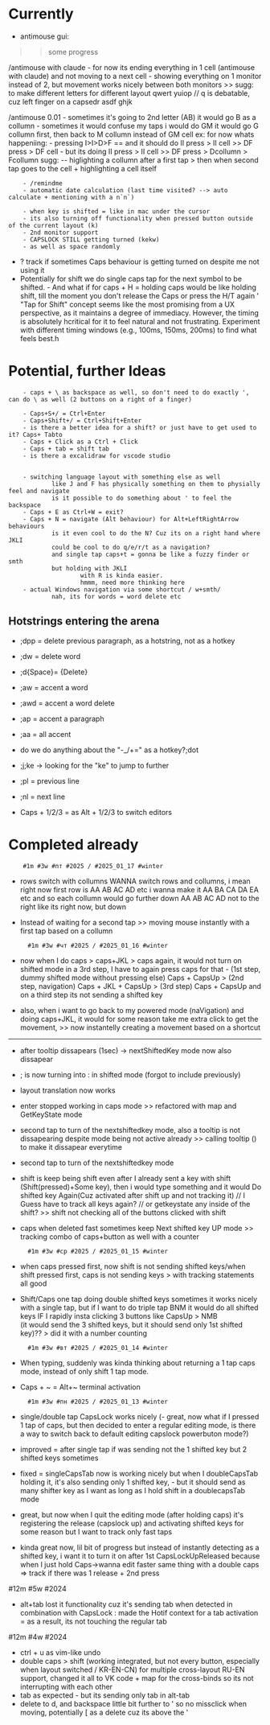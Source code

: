 # Currently
- antimouse gui:
>> some progress

/antimouse with claude
        - for now its ending everything in 1 cell (antimouse with claude)
                and not moving to a next cell
        - showing everything on 1 monitor instead of 2,
                but movement works nicely between both monitors
        >> sugg: to make different letters for different layout
                qwert yuiop // q is debatable, cuz left finger on a capsedr
                asdf ghjk

/antimouse 0.01
        - sometimes it's going to 2nd letter (AB) it would go B as a collumn
        - sometimes it would confuse my taps
                i would do GM it would go G collumn first, then back to M collumn
                instead of GM cell
                ex: for now whats happeniing: 
                        - pressing I>I>D>F == and it should do 
                                II press > II cell >> DF press > DF cell
                        - but its doing 
                                II press > II cell >> DF press > Dcollumn > Fcollumn
                sugg: -- higlighting a collumn after a first tap 
                        > then when second tap goes to the cell + highlighting a cell itself


        - /remindme
        - automatic date calculation (last time visited? --> auto calculate + mentioning with a n`n`)
        
        - when key is shifted = like in mac under the cursor
        - its also turning off functionality when pressed button outside of the current layout (k)
        - 2nd monitor support
        - CAPSLOCK STILL getting turned (kekw)
        - as well as space randomly



- ? track if sometimes Caps behaviour is getting turned on despite me not using it
- Potentially for shift we do single caps tap for the next symbol to be shifted.
        - And what if for caps + H = holding caps would be like holding shift,
        till the moment you don't release the Caps or press the H/T again
        '
        "Tap for Shift" concept seems like the most promising from a UX perspective, as it maintains a degree of immediacy. However, the timing is absolutely hcritical for it to feel natural and not frustrating. Experiment with different timing windows (e.g., 100ms, 150ms, 200ms) to find what feels best.h







# Potential, further Ideas
        - caps + \ as backspace as well, so don't need to do exactly ', can do \ as well (2 buttons on a right of a finger)

        - Caps+S+/ = Ctrl+Enter
        - Caps+Shift+/ = Ctrl+Shift+Enter
        - is there a better idea for a shift? or just have to get used to it? Caps+ Tabto
        - Caps + Click as a Ctrl + Click 
        - Caps + tab = shift tab
        - is there a excalidraw for vscode studio    


        - switching language layout with something else as well 
                like J and F has physically something on them to physially feel and navigate
                is it possible to do something about ' to feel the backspace
        - Caps + E as Ctrl+W = exit?
        - Caps + N = navigate (Alt behaviour) for Alt+LeftRightArrow behaviours
                is it even cool to do the N? Cuz its on a right hand where JKLI
                could be cool to do q/e/r/t as a navigation?
                and single tap caps+t = gonna be like a fuzzy finder or smth
                but holding with JKLI 
                        with R is kinda easier.
                        hmmm, need more thinking here 
        - actual Windows navigation via some shortcut / w+smth/ 
                nah, its for words = word delete etc


## Hotstrings entering the arena
- ;dpp = delete previous paragraph, as a hotstring, not as a hotkey
- ;dw = delete word
- ;d{Space}= {Delete}

- ;aw = accent a word
- ;awd = accent a word delete
- ;ap = accent a paragraph
- ;aa = all accent 

- do we do anything about the "-_/+=" as a hotkey?;dot
- ;j;ke -> looking for the "ke" to jump to further  
- ;pl = previous line
- ;nl = next line
- Caps + 1/2/3 = as Alt + 1/2/3 to switch editors





# Completed already

        #1m #3w #пт #2025 / #2025_01_17 #winter
<!-- --- cb16c0709ebbb3f4aad112837a64fbf13c2c6ec6 --- -->
+ rows switch with collumns
WANNA switch rows and collumns,
i mean right now first row is AA AB AC AD etc
i wanna make it  AA BA CA DA EA etc
and so each collumn would go further down
AA AB AC AD not to the right like its right now, but down

+ Instead of waiting for a second tap
        >> moving mouse instantly with a first tap based on a collumn



        #1m #3w #чт #2025 / #2025_01_16 #winter
<!-- 4d3e47e694d299874602a7191789cce0be1e7adb -->
+ now when I do caps > caps+JKL > caps again, it would not turn on shifted mode in a 3rd step, I have to again press caps for that
        - (1st step, dummy shifted mode without pressing else) Caps + CapsUp 
        > (2nd step, navigation) Caps + JKL + CapsUp 
        > (3rd step) Caps + CapsUp
        and on a third step its not sending a shifted key


+ also, when i want to go back to my powered mode (naVigation) and doing caps+JKL, 
        it would for some reason take me extra click to get the movement, 
        >> now instantelly creating a movement based on a shortcut

---
+ after tooltip dissapears (1sec) -> nextShiftedKey mode now also dissapear

+ ; is now turning into : in shifted mode (forgot to include previously)

+ layout translation now works

+ enter stopped working in caps mode
        >> refactored with map and GetKeyState mode

+ second tap to turn of the nextshiftedkey mode,
        also a tooltip is not dissapearing despite mode being not active already
        >> calling tooltip () to make it dissapear everytime

+ second tap to turn of the nextshiftedkey mode

+ shift is keep being shift even after I already sent a key with shift (Shift(pressed)+Some key), 
        then i would type something and it would Do shifted key Again(Cuz activated after shift up and not tracking it) 
        // I Guess have to track all keys again?
        // or getkeystate any inside of the shift?
                >> shift not checking all of the buttons clicked with shift

+ caps when deleted fast sometimes keep Next shifted key UP mode
        >> tracking combo of caps+button as well with a counter


        #1m #3w #ср #2025 / #2025_01_15 #winter
+ when caps pressed first, now shift is not sending shifted keys/when shift pressed first, caps is not sending keys
        > with tracking statements all good

+ Shift/Caps one tap doing double shifted keys sometimes
it works nicely with a single tap,
but if I want to do triple tap BNM it would do all shifted keys
        IF I rapidly insta clicking 3 buttons like CapsUp > NMB         
        (it would send the 3 shifted keys, but it should send only 1st shifted key)??
        > did it with a number counting


        #1m #3w #вт #2025 / #2025_01_14 #winter
+ When typing, suddenly was kinda thinking about returning a 1 tap caps mode, instead of only shift 1 tap mode.
+ Caps + ~ = Alt+~ terminal activation


        #1m #3w #пн #2025 / #2025_01_13 #winter
+ single/double tap CapsLock works nicely (- great, now what if I pressed 1 tap of caps, but then decided to enter a regular editing mode, is there a way to switch back to default editing capslock powerbuton mode?)


+ improved = after single tap if was sending not the 1 shifted key but 2 shifted keys sometimes


+ fixed = singleCapsTab now is working nicely
        but when I doubleCapsTab holding it, 
        it's also sending only 1 shifted key,
        - but it should send as many shifter key as I want as long as I hold shift in a doublecapsTab mode  


+ great, but now when I quit the editing mode (after holding caps)
        it's registering the release (capslock up)
        and activating shifted keys for some reason
        but I want to track only fast taps


+ kinda great now, lil bit of progress
        but instead of instantly detecting as a shifted key,
        i want it to turn it on after 1st CapsLockUpReleased
        because when I just hold Caps->wanna edit faster
        same thing with a double caps => track if there was 1 release + 2nd press

#12m #5w #2024
- alt+tab lost it functionality cuz it's sending tab when detected in combination with CapsLock
        : made the Hotif context for a tab activation
        = as a result, its not touching the regular tab
        

#12m #4w #2024
+ ctrl + u as vim-like undo
+ double caps > shift (working integrated, but not every button, especially when layout switched / KR-EN-CN)
        for multiple cross-layout RU-EN support, changed it all to VK code
        + map for the cross-binds so its not interrupting with each other
+ tab as expected - but its sending only tab in alt-tab
+ delete to d, and backspace little bit further to ' so no missclick when moving, potentially [ as a delete cuz its above the '




